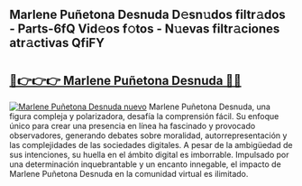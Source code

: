 ## Marlene Puñetona Desnuda D𝚎sn𝚞dos filtr𝚊dos - Parts-6fQ Vid𝚎os f𝚘tos - N𝚞evas filtr𝚊ciones atr𝚊ctivas QfiFY

# <h2><a href="http://mbbbaq.tromn.icu/?c=Marlene+Pu%c3%b1etona+Desnuda">🔗👉👉👉 Marlene Puñetona Desnuda 🔗🔗</a></h2>

[![Marlene Puñetona Desnuda nuevo](https://i.imgur.com/pEAQMta.gif)](http://mbbbaq.tromn.icu/?c=Marlene+Pu%c3%b1etona+Desnuda)
Marlene Puñetona Desnuda, una figura compleja y polarizadora, desafía la comprensión fácil. Su enfoque único para crear una presencia en línea ha fascinado y provocado observadores, generando debates sobre moralidad, autorrepresentación y las complejidades de las sociedades digitales. A pesar de la ambigüedad de sus intenciones, su huella en el ámbito digital es imborrable. Impulsado por una determinación inquebrantable y un encanto innegable, el impacto de Marlene Puñetona Desnuda en la comunidad virtual es ilimitado.
